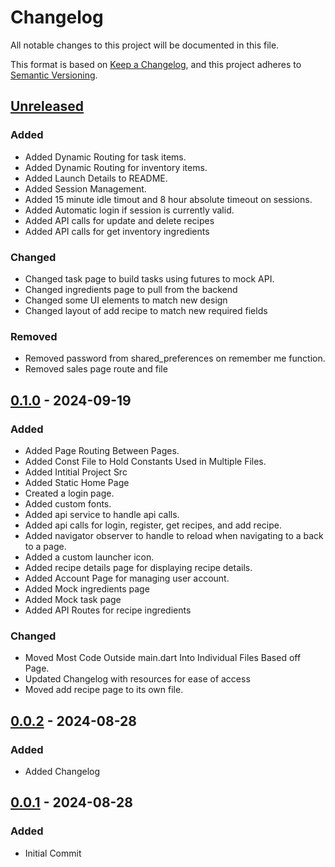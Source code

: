 # Changelog

All notable changes to this project will be documented in this file.

This format is based on [Keep a Changelog](https://keepachangelog.com/en/1.1.0/),
and this project adheres to [Semantic Versioning](https://semver.org/spec/v2.0.0.html).

## [Unreleased]

### Added

- Added Dynamic Routing for task items.
- Added Dynamic Routing for inventory items. 
- Added Launch Details to README.
- Added Session Management.
- Added 15 minute idle timout and 8 hour absolute timeout on sessions.
- Added Automatic login if session is currently valid.
- Added API calls for update and delete recipes
- Added API calls for get inventory ingredients


### Changed

- Changed task page to build tasks using futures to mock API.
- Changed ingredients page to pull from the backend
- Changed some UI elements to match new design
- Changed layout of add recipe to match new required fields

### Removed

- Removed password from shared_preferences on remember me function.
- Removed sales page route and file

## [0.1.0] - 2024-09-19

### Added

- Added Page Routing Between Pages. 
- Added Const File to Hold Constants Used in Multiple Files.
- Added Intitial Project Src 
- Added Static Home Page 
- Created a login page.
- Added custom fonts.
- Added api service to handle api calls.
- Added api calls for login, register, get recipes, and add recipe.
- Added navigator observer to handle to reload when navigating to a back to a page.
- Added a custom launcher icon.
- Added recipe details page for displaying recipe details.
- Added Account Page for managing user account.
- Added Mock ingredients page
- Added Mock task page
- Added API Routes for recipe ingredients

### Changed

- Moved Most Code Outside main.dart Into Individual Files Based off Page.
- Updated Changelog with resources for ease of access
- Moved add recipe page to its own file.

## [0.0.2] - 2024-08-28

### Added

- Added Changelog

## [0.0.1] - 2024-08-28

### Added

- Initial Commit

[Unreleased]: https://github.com/Swolford0408/MobileDev/compare/v0.1.0...HEAD
[0.1.0]: https://github.com/Swolford0408/MobileDev/compare/v0.0.2...0.1.0
[0.0.2]: https://github.com/Swolford0408/MobileDev/compare/v0.0.1...v0.0.2
[0.0.1]: https://github.com/Swolford0408/MobileDev/releases/tag/v0.0.1